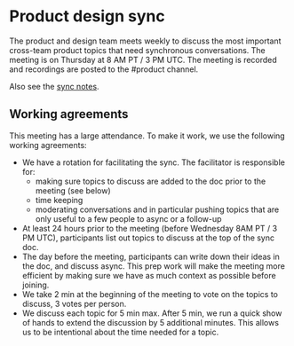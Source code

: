 # Product design sync

The product and design team meets weekly to discuss the most important cross-team product topics that need synchronous conversations. The meeting is on Thursday at 8 AM PT / 3 PM UTC. The meeting is recorded and recordings are posted to the #product channel.

Also see the [sync notes](https://docs.google.com/document/d/1zJx6rHKLTGtylLsQe6e8nTvO1NVFTOS8mtMX76lEHtA/edit#).

## Working agreements

This meeting has a large attendance. To make it work, we use the following working agreements:

- We have a rotation for facilitating the sync. The facilitator is responsible for:
  - making sure topics to discuss are added to the doc prior to the meeting (see below)
  - time keeping
  - moderating conversations and in particular pushing topics that are only useful to a few people to async or a follow-up
- At least 24 hours prior to the meeting (before Wednesday 8AM PT / 3 PM UTC), participants list out topics to discuss at the top of the sync doc.
- The day before the meeting, participants can write down their ideas in the doc, and discuss async. This prep work will make the meeting more efficient by making sure we have as much context as possible before joining.
- We take 2 min at the beginning of the meeting to vote on the topics to discuss, 3 votes per person.
- We discuss each topic for 5 min max. After 5 min, we run a quick show of hands to extend the discussion by 5 additional minutes. This allows us to be intentional about the time needed for a topic.





